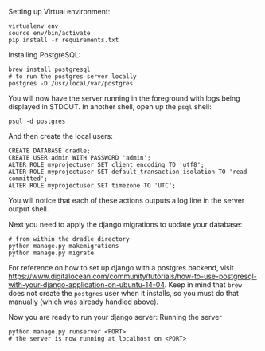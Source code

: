 Setting up Virtual environment:
```
virtualenv env
source env/bin/activate
pip install -r requirements.txt
```

Installing PostgreSQL:
```
brew install postgresql
# to run the postgres server locally
postgres -D /usr/local/var/postgres
```
You will now have the server running in the foreground with logs being displayed in STDOUT. In another shell, open up the `psql` shell:
```
psql -d postgres
```
And then create the local users:
```
CREATE DATABASE dradle;
CREATE USER admin WITH PASSWORD 'admin';
ALTER ROLE myprojectuser SET client_encoding TO 'utf8';
ALTER ROLE myprojectuser SET default_transaction_isolation TO 'read committed';
ALTER ROLE myprojectuser SET timezone TO 'UTC';
```
You will notice that each of these actions outputs a log line in the server output shell.

Next you need to apply the django migrations to update your database:
```
# from within the dradle directory
python manage.py makemigrations
python manage.py migrate
```
For reference on how to set up django with a postgres backend, visit https://www.digitalocean.com/community/tutorials/how-to-use-postgresql-with-your-django-application-on-ubuntu-14-04. Keep in mind that `brew` does not create the `postgres` user when it installs, so you must do that manually (which was already handled above).

Now you are ready to run your django server:
Running the server
```
python manage.py runserver <PORT>
# the server is now running at localhost on <PORT>
```
